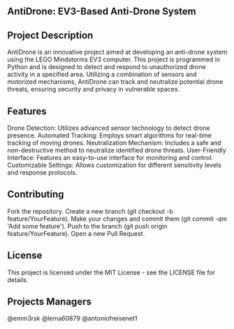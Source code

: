## AntiDrone: EV3-Based Anti-Drone System

## Project Description

AntiDrone is an innovative project aimed at developing an anti-drone system using the LEGO Mindstorms EV3 computer. This project is programmed in Python and is designed to detect and respond to unauthorized drone activity in a specified area. Utilizing a combination of sensors and motorized mechanisms, AntiDrone can track and neutralize potential drone threats, ensuring security and privacy in vulnerable spaces.

## Features

Drone Detection: Utilizes advanced sensor technology to detect drone presence.
Automated Tracking: Employs smart algorithms for real-time tracking of moving drones.
Neutralization Mechanism: Includes a safe and non-destructive method to neutralize identified drone threats.
User-Friendly Interface: Features an easy-to-use interface for monitoring and control.
Customizable Settings: Allows customization for different sensitivity levels and response protocols.

## Contributing

Fork the repository.
Create a new branch (git checkout -b feature/YourFeature).
Make your changes and commit them (git commit -am 'Add some feature').
Push to the branch (git push origin feature/YourFeature).
Open a new Pull Request.

## License

This project is licensed under the MIT License - see the LICENSE file for details.

## Projects Managers

@emm3rsk
@lema60879
@antoniofreisenet1
